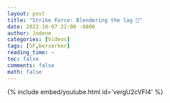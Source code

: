 ```yaml
---
layout: post
title: "Strike Force: Blendering the lag 🎥"
date: 2022-10-07 22:00 -0800
author: Jodene
categories: [Videos]
tags: [SF,berserker]
reading_time: ~
toc: false
comments: false
math: false
---
```


{% include embed/youtube.html id='vergU2cVFI4' %}